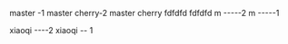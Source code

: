 master -1
master cherry-2
master cherry
fdfdfd
fdfdfd
m -----2
m -----1


xiaoqi ----2
xiaoqi -- 1

